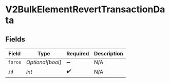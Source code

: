 # V2BulkElementRevertTransactionData


## Fields

| Field              | Type               | Required           | Description        |
| ------------------ | ------------------ | ------------------ | ------------------ |
| `force`            | *Optional[bool]*   | :heavy_minus_sign: | N/A                |
| `id`               | *int*              | :heavy_check_mark: | N/A                |